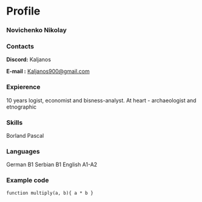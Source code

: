 # Profile
### Novichenko Nikolay

### Contacts
**Discord:** Kaljanos

**E-mail :** Kaljanos900@gmail.com

### Expierence
10 years logist, economist and bisness-analyst. At heart - archaeologist and etnographic

### Skills
Borland Pascal 

### Languages
German B1
Serbian B1
English A1-A2

### Example code
`function multiply(a, b){
  a * b
}
 `
